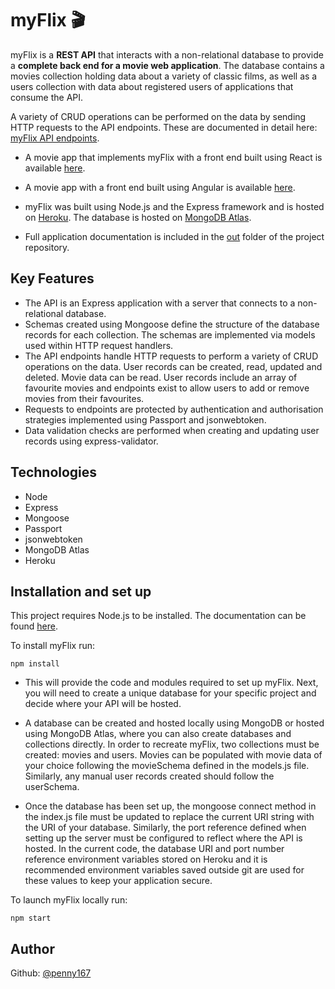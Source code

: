 # myFlix 🎬

myFlix is a **REST API** that interacts with a non-relational database to provide a **complete back end for a movie web application**. The database contains a movies collection holding data about a variety of classic films, as well as a users collection with data about registered users of applications that consume the API. 

A variety of CRUD operations can be performed on the data by sending HTTP requests to the API endpoints. These are documented in detail here: [myFlix API endpoints](https://intense-depths-38257.herokuapp.com/documentation.html).

- A movie app that implements myFlix with a front end built using React is available [here](https://github.com/Penny167/myFlix-client).

- A movie app with a front end built using Angular is available [here](https://github.com/Penny167/myFlix-Angular-client).

- myFlix was built using Node.js and the Express framework and is hosted on [Heroku](https://www.heroku.com/platform). The database is hosted on [MongoDB Atlas](https://www.mongodb.com/atlas/database). 

- Full application documentation is included in the [out](https://github.com/Penny167/myFlix/tree/main/out) folder of the project repository.

## Key Features

- The API is an Express application with a server that connects to a non-relational database.
- Schemas created using Mongoose define the structure of the database records for each collection. The schemas are implemented via models used within HTTP request handlers. 
- The API endpoints handle HTTP requests to perform a variety of CRUD operations on the data. User records can be created, read, updated and deleted. Movie data can be read. User records include an array of favourite movies and endpoints exist to allow users to add or remove movies from their favourites. 
- Requests to endpoints are protected by authentication and authorisation strategies implemented using Passport and jsonwebtoken.
- Data validation checks are performed when creating and updating user records using express-validator.

## Technologies

- Node
- Express
- Mongoose
- Passport
- jsonwebtoken
- MongoDB Atlas
- Heroku

## Installation and set up

This project requires Node.js to be installed. The documentation can be found [here](https://nodejs.org/en/).

To install myFlix run: 
```
npm install
```
- This will provide the code and modules required to set up myFlix. Next, you will need to create a unique database for your specific project and decide where your API will be hosted. 

- A database can be created and hosted locally using MongoDB or hosted using MongoDB Atlas, where you can also create databases and collections directly. In order to recreate myFlix, two collections must be created: movies and users. Movies can be populated with movie data of your choice following the movieSchema defined in the models.js file. Similarly, any manual user records created should follow the userSchema.

- Once the database has been set up, the mongoose connect method in the index.js file must be updated to replace the current URI string with the URI of your database. Similarly, the port reference defined when setting up the server must be configured to reflect where the API is hosted. In the current code, the database URI and port number reference environment variables stored on Heroku and it is recommended environment variables saved outside git are used for these values to keep your application secure.

To launch myFlix locally run:
```
npm start
```
## Author
Github: [@penny167](https://github.com/Penny167)











